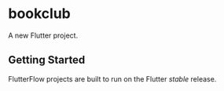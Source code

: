 # bookclub

A new Flutter project.

## Getting Started

FlutterFlow projects are built to run on the Flutter _stable_ release.
